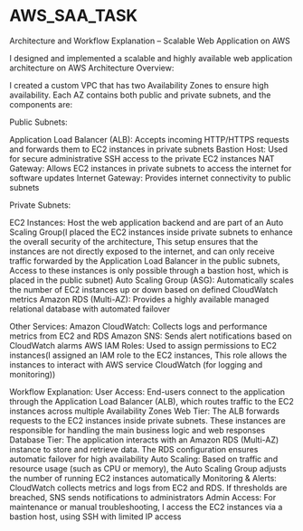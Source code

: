 # AWS_SAA_TASK
Architecture and Workflow Explanation – Scalable Web Application on AWS

I designed and implemented a scalable and highly available web application architecture on AWS
Architecture Overview:

I created a custom VPC that has two Availability Zones to ensure high availability. Each AZ contains both public and private subnets, and the components are:

Public Subnets:

Application Load Balancer (ALB): Accepts incoming HTTP/HTTPS requests and forwards them to EC2 instances in private subnets
Bastion Host: Used for secure administrative SSH access to the private EC2 instances
NAT Gateway: Allows EC2 instances in private subnets to access the internet for software updates
Internet Gateway: Provides internet connectivity to public subnets

Private Subnets:

EC2 Instances: Host the web application backend and are part of an Auto Scaling Group(I placed the EC2 instances inside private subnets to enhance the overall security of the architecture, This setup ensures that the instances are not directly exposed to the internet, and can only receive traffic forwarded by the Application Load Balancer in the public subnets, Access to these instances is only possible through a bastion host, which is placed in the public subnet)
Auto Scaling Group (ASG): Automatically scales the number of EC2 instances up or down based on defined CloudWatch metrics
Amazon RDS (Multi-AZ): Provides a highly available managed relational database with automated failover

Other Services:
Amazon CloudWatch: Collects logs and performance metrics from EC2 and RDS
Amazon SNS: Sends alert notifications based on CloudWatch alarms
AWS IAM Roles: Used to assign permissions to EC2 instances(I assigned an IAM role to the EC2 instances, This role allows the instances to interact with AWS service  CloudWatch (for logging and monitoring))


Workflow Explanation:
User Access:
End-users connect to the application through the Application Load Balancer (ALB), which routes traffic to the EC2 instances across multiple Availability Zones
Web Tier:
The ALB forwards requests to the EC2 instances inside private subnets. These instances are responsible for handling the main business logic and web responses
Database Tier:
The application interacts with an Amazon RDS (Multi-AZ) instance to store and retrieve data. The RDS configuration ensures automatic failover for high availability
Auto Scaling:
Based on traffic and resource usage (such as CPU or memory), the Auto Scaling Group adjusts the number of running EC2 instances automatically
Monitoring & Alerts:
CloudWatch collects metrics and logs from EC2 and RDS. If thresholds are breached, SNS sends notifications to administrators
Admin Access:
For maintenance or manual troubleshooting, I access the EC2 instances via a bastion host, using SSH with limited IP access

